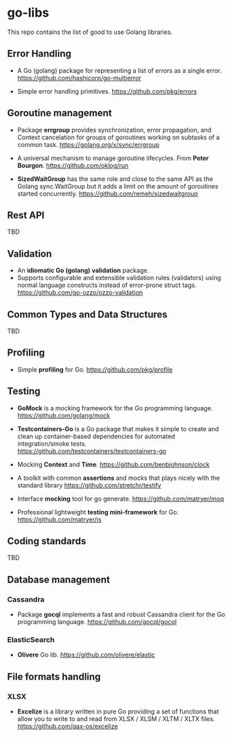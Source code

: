 # go-libs

This repo contains the list of good to use Golang libraries.


## Error Handling

* A Go (golang) package for representing a list of errors as a single error.
  https://github.com/hashicorp/go-multierror


* Simple error handling primitives.
  https://github.com/pkg/errors


## Goroutine management

* Package **errgroup** provides synchronization, error propagation, and Context cancelation for groups of goroutines working on subtasks of a common task.
  https://golang.org/x/sync/errgroup


* A universal mechanism to manage goroutine lifecycles. From **Peter Bourgon**.
  https://github.com/oklog/run


* **SizedWaitGroup** has the same role and close to the same API as the Golang sync.WaitGroup but it adds a limit on the amount of goroutines started concurrently.
  https://github.com/remeh/sizedwaitgroup

## Rest API

TBD


## Validation

* An **idiomatic Go (golang) validation** package.
* Supports configurable and extensible validation rules (validators) using normal language constructs instead of error-prone struct tags.
  https://github.com/go-ozzo/ozzo-validation


## Common Types and Data Structures

TBD

## Profiling

* Simple **profiling** for Go.
  https://github.com/pkg/profile

## Testing

* **GoMock** is a mocking framework for the Go programming language.
  https://github.com/golang/mock


* **Testcontainers-Go** is a Go package that makes it simple to create and clean up container-based dependencies for automated integration/smoke tests.
  https://github.com/testcontainers/testcontainers-go


* Mocking **Context** and **Time**.
  https://github.com/benbjohnson/clock


* A toolkit with common **assertions** and mocks that plays nicely with the standard library
  https://github.com/stretchr/testify


* Interface **mocking** tool for go generate.
  https://github.com/matryer/moq


* Professional lightweight **testing mini-framework** for Go.
  https://github.com/matryer/is

## Coding standards

TBD


## Database management

### Cassandra 

* Package **gocql** implements a fast and robust Cassandra client for the Go programming language.
  https://github.com/gocql/gocql

### ElasticSearch

* **Olivere** Go lib.
  https://github.com/olivere/elastic

## File formats handling

### XLSX 

* **Excelize** is a library written in pure Go providing a set of functions that allow you to write to and read from XLSX / XLSM / XLTM / XLTX files.
  https://github.com/qax-os/excelize 
